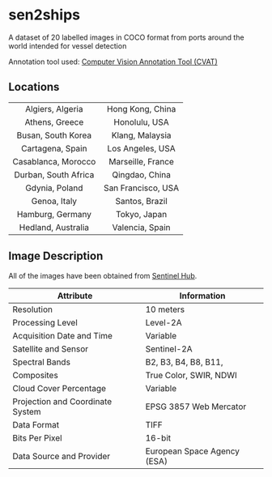 # sen2ships
A dataset of 20 labelled images in COCO format from ports around the world intended for vessel detection 

Annotation tool used: [Computer Vision Annotation Tool (CVAT)](https://github.com/opencv/cvat) 


## Locations 

|                     |                    |
|:-------------------:|:------------------:|
| Algiers, Algeria    | Hong Kong, China   |
| Athens, Greece      | Honolulu, USA      |
| Busan, South Korea  | Klang, Malaysia    |
| Cartagena, Spain    | Los Angeles, USA   |
| Casablanca, Morocco | Marseille, France  |
| Durban, South Africa| Qingdao, China     |
| Gdynia, Poland      | San Francisco, USA |
| Genoa, Italy        | Santos, Brazil     |
| Hamburg, Germany    | Tokyo, Japan       |
| Hedland, Australia  | Valencia, Spain    |

## Image Description 
All of the images have been obtained from [Sentinel Hub](https://www.sentinel-hub.com/).

| Attribute                | Information                  |
|--------------------------|------------------------------|
| Resolution               | 10 meters                    |
| Processing Level         | Level-2A                     |
| Acquisition Date and Time| Variable                     |
| Satellite and Sensor     | Sentinel-2A                  |
| Spectral Bands           | B2, B3, B4, B8, B11,         |
| Composites               | True Color, SWIR, NDWI       |
| Cloud Cover Percentage   | Variable                     |
| Projection and Coordinate System | EPSG 3857 Web Mercator    |
| Data Format              | TIFF                         |
| Bits Per Pixel           | 16-bit                       |
| Data Source and Provider | European Space Agency (ESA)  |


